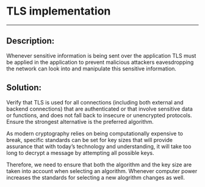 # TLS implementation
-------

## Description:

Whenever sensitive information is being sent over the application TLS must be applied in the application
to prevent malicious attackers eavesdropping the network can look into and manipulate this
sensitive information.


## Solution:

Verify that TLS is used for all connections (including both external and backend connections) 
that are authenticated or that involve sensitive data or functions, and does not fall back to
insecure or unencrypted protocols. Ensure the strongest alternative is the preferred algorithm.

As modern cryptography relies on being computationally expensive to break, specific standards can be set for
key sizes that will provide assurance that with today’s technology and understanding, it will take too long
to decrypt a message by attempting all possible keys.

Therefore, we need to ensure that both the algorithm and the key size are taken into account when selecting
an algorithm. Whenever computer power increases the standards for selecting a new alogrithm changes as well.
